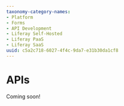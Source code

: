```yaml
---
taxonomy-category-names:
- Platform
- Forms
- API Development
- Liferay Self-Hosted
- Liferay PaaS
- Liferay SaaS
uuid: c5a2c718-6027-4f4c-9da7-e31b30da1cf8
---
```

# APIs

Coming soon!
